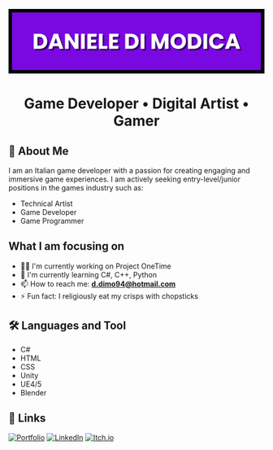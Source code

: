 ![Banner](https://github.com/ddm94/ddm94/blob/main/banner.png)


<h1 align="center">Game Developer • Digital Artist • Gamer</h1>


## 🚀 About Me

I am an Italian game developer with a passion for creating engaging and immersive game experiences. I am actively seeking entry-level/junior positions in the games industry such as:

- Technical Artist 
- Game Developer 
- Game Programmer


## What I am focusing on

- 👩‍💻 I'm currently working on Project OneTime
- 🧠 I'm currently learning C#, C++, Python
- 📫 How to reach me: **d.dimo94@hotmail.com**
- ⚡️ Fun fact: I religiously eat my crisps with chopsticks


## 🛠 Languages and Tool

- C#
- HTML
- CSS
- Unity
- UE4/5
- Blender


## 🔗 Links

[![Portfolio](https://img.shields.io/badge/Portfolio-%23000000.svg?style=for-the-badge&logo=firefox&logoColor=#FF7139)](https://www.danieledimodica.com/)
[![LinkedIn](https://img.shields.io/badge/linkedin-0A66C2?style=for-the-badge&logo=linkedin&logoColor=white)](https://www.linkedin.com/in/daniele-di-modica-a028ab159/)
[![Itch.io](https://img.shields.io/badge/Itch-%23FF0B34.svg?style=for-the-badge&logo=Itch.io&logoColor=white)](https://varcx.itch.io/)
